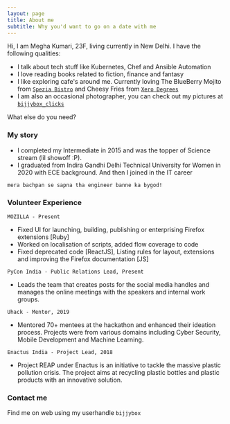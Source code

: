 ```yaml
---
layout: page
title: About me
subtitle: Why you'd want to go on a date with me
---
```


Hi, I am Megha Kumari, 23F, living currently in New Delhi. I have the following qualities:

- I talk about tech stuff like Kubernetes, Chef and Ansible Automation
- I love reading books related to fiction, finance and fantasy
- I like exploring cafe's around me. Currently loving The BlueBerry Mojito from [`Spezia Bistro`](https://www.zomato.com/ncr/spezia-bistro-delhi-university-gtb-nagar-new-delhi/menu) and Cheesy Fries from [`Xero Degrees`](https://www.zomato.com/ncr/xero-degrees-connaught-place-new-delhi/menu)
- I am also an occasional photographer, you can check out my pictures at [`bijjybox_clicks`](https://www.instagram.com/bijjybox_clicks/)

What else do you need?


### My story

- I completed my Intermediate in 2015 and was the topper of Science stream (lil showoff :P). 
- I graduated from Indira Gandhi Delhi Technical University for Women in 2020 with ECE background. And then I joined in the IT career 

`mera bachpan se sapna tha engineer banne ka bygod!`


### Volunteer Experience
`MOZILLA - Present`
- Fixed UI for launching, building, publishing or enterprising Firefox extensions [Ruby]
- Worked on localisation of scripts, added flow coverage to code
- Fixed deprecated code [ReactJS], Listing rules for layout, extensions and improving the Firefox documentation [JS]

`PyCon India - Public Relations Lead, Present`
- Leads the team that creates posts for the social media handles and manages the online meetings with the speakers and internal work groups.

`Uhack - Mentor, 2019`
- Mentored 70+ mentees at the hackathon and enhanced their ideation process. Projects were from various domains including Cyber Security, Mobile Development and Machine Learning.

`Enactus India - Project Lead, 2018`
- Project REAP under Enactus is an initiative to tackle the massive plastic pollution crisis. The project aims at recycling plastic bottles and plastic products with an innovative solution. 


### Contact me
Find me on web using my userhandle `bijjybox`

